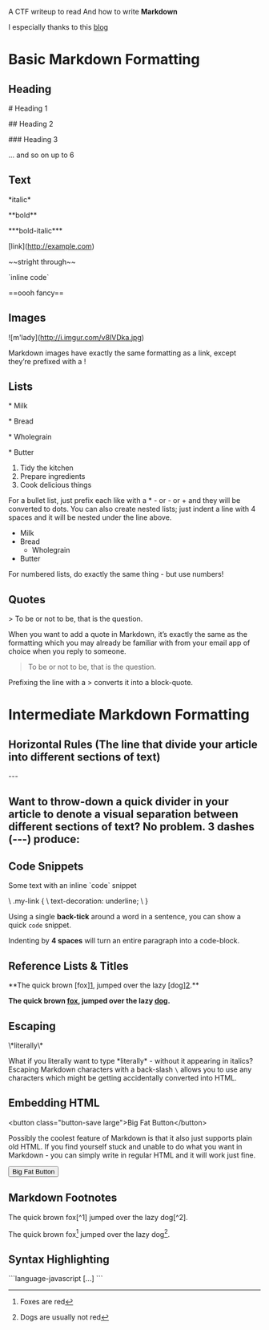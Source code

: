 A CTF writeup to read And how to write **Markdown**

I especially thanks to this [blog](https://blog.ghost.org/markdown "https://blog.ghost.org/markdown")

# Basic Markdown Formatting
## Heading
  \# Heading 1
  
  \#\# Heading 2
  
  \#\#\# Heading 3
  
  ... and so on up to 6
 
## Text
  \*italic\*
  
  \*\*bold\*\*
  
  \*\*\*bold-italic\*\*\*
  
  \[link\](http://example.com)
  
  \~~stright through\~~
  
  \`inline code\`
  
  \==oooh fancy\==

## Images
  \!\[m'lady](http://i.imgur.com/v8IVDka.jpg)
  
  Markdown images have exactly the same formatting as a link, except they’re prefixed with a !
 
## Lists

\* Milk

\* Bread

\* Wholegrain

\* Butter

1. Tidy the kitchen
2. Prepare ingredients
3. Cook delicious things  

For a bullet list, just prefix each like with a * - or - or + and they will be converted to dots. You can also create nested lists; just indent a line with 4 spaces and it will be nested under the line above.

* Milk
* Bread
    * Wholegrain
* Butter

For numbered lists, do exactly the same thing - but use numbers!

## Quotes

  \> To be or not to be, that is the question.

When you want to add a quote in Markdown, it’s exactly the same as the formatting which you may already be familiar with from your email app of choice when you reply to someone.

> To be or not to be, that is the question.

Prefixing the line with a > converts it into a block-quote.

# Intermediate Markdown Formatting
## Horizontal Rules (The line that divide your article into different sections of text)
\---

Want to throw-down a quick divider in your article to denote a visual separation between different sections of text? No problem. 3 dashes (\---) produce:
---

## Code Snippets
Some text with an inline \`code\` snippet  

\    .my-link {
\        text-decoration: underline;
\    }

Using a single **back-tick** around a word in a sentence, you can show a quick `code` snippet.

Indenting by **4 spaces** will turn an entire paragraph into a code-block.
## Reference Lists & Titles

\*\*The quick brown \[fox][1], jumped over the lazy \[dog][2].\*\*

[1]: https://en.wikipedia.org/wiki/Fox "Wikipedia: Fox"

[2]: https://en.wikipedia.org/wiki/Dog "Wikipedia: Dog"
**The quick brown [fox][1], jumped over the lazy [dog][2].**

[1]: https://en.wikipedia.org/wiki/Fox "Wikipedia: Fox"
[2]: https://en.wikipedia.org/wiki/Dog "Wikipedia: Dog"

## Escaping
\\\*literally\\\*

What if you literally want to type \*literally\* - without it appearing in italics? Escaping Markdown characters with a back-slash `\` allows you to use any characters which might be getting accidentally converted into HTML.

## Embedding HTML
\<button class="button-save large">Big Fat Button\</button>

Possibly the coolest feature of Markdown is that it also just supports plain old HTML. If you find yourself stuck and unable to do what you want in Markdown - you can simply write in regular HTML and it will work just fine.

<button class="button-save large">Big Fat Button</button>  

## Markdown Footnotes
The quick brown fox\[^1] jumped over the lazy dog\[^2].

[^1]: Foxes are red

[^2]: Dogs are usually not red

The quick brown fox[^1] jumped over the lazy dog[^2].

[^1]: Foxes are red
[^2]: Dogs are usually not red

## Syntax Highlighting

\`\`\`language-javascript
   [...]
\`\`\`


